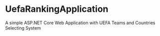# UefaRankingApplication
 
A simple ASP.NET Core Web Application with UEFA Teams and Countries Selecting System
